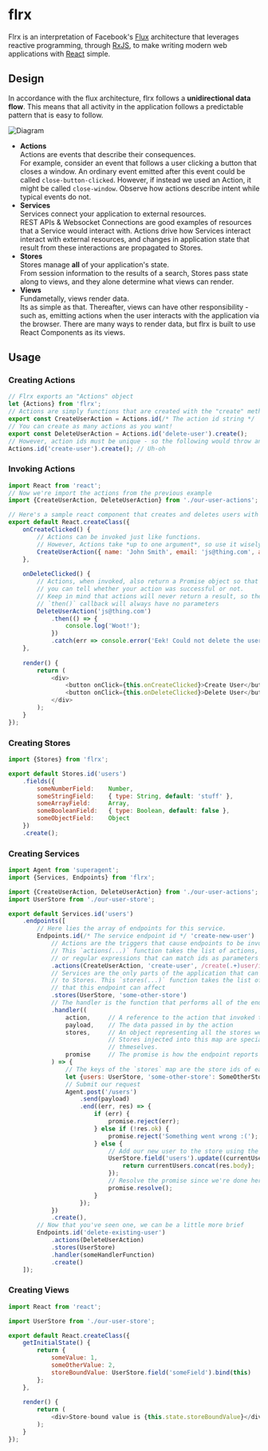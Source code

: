 # flrx
Flrx is an interpretation of Facebook's [Flux](https://facebook.github.io/flux/) architecture that leverages reactive programming, through [RxJS](https://github.com/Reactive-Extensions/RxJS), to make writing modern web applications with [React](https://facebook.github.io/react/) simple.

## Design
In accordance with the flux architecture, flrx follows a **unidirectional data flow**. This means that all activity in the application follows a predictable pattern that is easy to follow.  

![Diagram](https://raw.github.com/skeswa/flrx/master/docs/diagram.jpg)  

- **Actions**  
Actions are events that describe their consequences.  
For example, consider an event that follows a user clicking a button that closes a window. An ordinary event emitted after this event could be called `close-button-clicked`. However, if instead we used an Action, it might be called `close-window`. Observe how actions describe intent while typical events do not.
- **Services**  
Services connect your application to external resources.  
REST APIs & Websocket Connections are good examples of resources that a Service would interact with. Actions drive how Services interact interact with external resources, and changes in application state that result from these interactions are propagated to Stores.
- **Stores**  
Stores manage **all** of your application's state.  
From session information to the results of a search, Stores pass state along to views, and they alone determine what views can render.
- **Views**  
Fundametally, views render data.  
Its as simple as that. Thereafter, views can have other responsibility - such as, emitting actions when the user interacts with the application via the browser. There are many ways to render data, but flrx is built to use React Components as its views.  

## Usage
### Creating Actions
```javascript
// Flrx exports an "Actions" object
let {Actions} from 'flrx';
// Actions are simply functions that are created with the "create" method of the Actions object
export const CreateUserAction = Actions.id(/* The action id string */ 'create-user').create();
// You can create as many actions as you want!
export const DeleteUserAction = Actions.id('delete-user').create();
// However, action ids must be unique - so the following would throw an error
Actions.id('create-user').create(); // Uh-oh
```
### Invoking Actions
```javascript
import React from 'react';
// Now we're import the actions from the previous example
import {CreateUserAction, DeleteUserAction} from './our-user-actions';

// Here's a sample react component that creates and deletes users with actions 
export default React.createClass({
    onCreateClicked() {
        // Actions can be invoked just like functions.
        // However, Actions take *up to one argument*, so use it wisely
        CreateUserAction({ name: 'John Smith', email: 'js@thing.com', age: 20 }); 
    },
    
    onDeleteClicked() {
        // Actions, when invoked, also return a Promise object so that
        // you can tell whether your action was successful or not.
        // Keep in mind that actions will never return a result, so the
        // `then()` callback will always have no parameters
        DeleteUserAction('js@thing.com')
            .then(() => {
                console.log('Woot!');
            })
            .catch(err => console.error('Eek! Could not delete the user:', err));
    },
    
    render() {
        return (
            <div>
                <button onClick={this.onCreateClicked}>Create User</button>
                <button onClick={this.onDeleteClicked}>Delete User</button>
            </div>
        );
    }
});
```
### Creating Stores
```javascript
import {Stores} from 'flrx';

export default Stores.id('users')
    .fields({
        someNumberField:    Number,
        someStringField:    { type: String, default: 'stuff' },
        someArrayField:     Array,
        someBooleanField:   { type: Boolean, default: false },
        someObjectField:    Object
    })
    .create();
```
### Creating Services
```javascript
import Agent from 'superagent';
import {Services, Endpoints} from 'flrx';

import {CreateUserAction, DeleteUserAction} from './our-user-actions';
import UserStore from './our-user-store';

export default Services.id('users')
    .endpoints([
        // Here lies the array of endpoints for this service.
        Endpoints.id(/* The service endpoint id */ 'create-new-user')
            // Actions are the triggers that cause endpoints to be invoked. 
            // This `actions(...)` function takes the list of actions, action ids,
            // or regular expressions that can match ids as parameters
            .actions(CreateUserAction, 'create-user', /create(.+)user/ig)
            // Services are the only parts of the application that can make changes
            // to Stores. This `stores(...)` function takes the list of stores or store ids
            // that this endpoint can affect
            .stores(UserStore, 'some-other-store')
            // The handler is the function that performs all of the endpoint's logic
            .handler((
                action,     // A reference to the action that invoked this endpoint
                payload,    // The data passed in by the action
                stores,     // An object representing all the stores we declared for this endpoint.
                            // Stores injected into this map are special _mutable_ versions of 
                            // thmeselves.
                promise     // The promise is how the endpoint reports that its finished
            ) => {
                // The keys of the `stores` map are the store ids of each respective store
                let {users: UserStore, 'some-other-store': SomeOtherStore} = stores;
                // Submit our request
                Agent.post('/users')
                    .send(payload)
                    .end((err, res) => {
                        if (err) {
                            promise.reject(err);
                        } else if (!res.ok) {
                            promise.reject('Something went wrong :(');
                        } else {
                            // Add our new user to the store using the `update(...)` function
                            UserStore.field('users').update((currentUsers) => {
                                return currentUsers.concat(res.body);
                            });
                            // Resolve the promise since we're done here
                            promise.resolve();
                        }
                    });
            })
            .create(),
        // Now that you've seen one, we can be a little more brief
        Endpoints.id('delete-existing-user')
            .actions(DeleteUserAction)
            .stores(UserStore)
            .handler(someHandlerFunction)
            .create()
    ]);
```
### Creating Views
```javascript
import React from 'react';

import UserStore from './our-user-store';

export default React.createClass({
    getInitialState() {
        return {
            someValue: 1,
            someOtherValue: 2,
            storeBoundValue: UserStore.field('someField').bind(this)
        };
    },
    
    render() {
        return (
            <div>Store-bound value is {this.state.storeBoundValue}</div>
        );
    }
});
```
